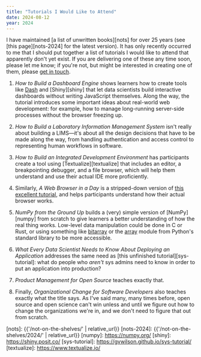 ```yaml
---
title: "Tutorials I Would Like to Attend"
date: 2024-08-12
year: 2024
---
```


I have maintained [a list of unwritten books][nots] for over 25 years
(see [this page][nots-2024] for the latest version).
It has only recently occurred to me that I should put together
a list of tutorials I would like to attend that apparently don't yet exist.
If you are delivering one of these any time soon,
please let me know;
if you're not,
but might be interested in creating one of them,
please [get in touch](mailto:{{site.author.email}}).

1.  *How to Build a Dashboard Engine*
    shows learners how to create tools like [Dash][dash] and [Shiny][shiny]
    that let data scientists build interactive dashboards without writing JavaScript themselves.
    Along the way,
    the tutorial introduces some important ideas about real-world web development:
    for example,
    how to manage long-running server-side processes without the browser freezing up.

1.  *How to Build a Laboratory Information Management System*
    isn't really about building a LIMS—it's about all the design decisions that have to be made along the way,
    from handling authentication and access control
    to representing human workflows in software.

1.  *How to Build an Integrated Development Environment*
    has participants create a tool using [Textualize][textualize]
    that includes an editor, a breakpointing debugger, and a file browser,
    which will help them understand and use their actual IDE more proficiently.

1.  Similarly,
    *A Web Browser in a Day* is a stripped-down version of [this excellent tutorial][browser-tut],
    and helps participants understand how their actual browser works.

1.  *NumPy from the Ground Up*
    builds a (very) simple version of [NumPy][numpy] from scratch
    to give learners a better understanding of how the real thing works.
    Low-level data manipulation could be done in C or Rust,
    or using something like [bitarray][bitarray] or the [array][array] module from Python's standard library
    to be more accessible.

1.  *What Every Data Scientist Needs to Know About Deploying an Application*
    addresses the same need as [this unfinished tutorial][sys-tutorial]:
    what do people who *aren't* sys admins need to know in order to put an application into production?

1.  *Product Management for Open Source*
    teaches exactly that.

1.  Finally,
    *Organizational Change for Software Developers* also teaches exactly what the title says.
    As I've said many, many times before,
    open source and open science can't win unless and until we figure out
    how to change the organizations we're in,
    and we don't need to figure that out from scratch.

[array]: https://docs.python.org/3/library/array.html
[bitarray]: https://pypi.org/project/bitarray/
[browser-tut]: https://browser.engineering/
[dash]: https://dash.plotly.com/
[nots]: {{'/not-on-the-shelves/' | relative_url}}
[nots-2024]: {{'/not-on-the-shelves/2024/' | relative_url}}
[numpy]: https://numpy.org/
[shiny]: https://shiny.posit.co/
[sys-tutorial]: https://gvwilson.github.io/sys-tutorial/
[textualize]: https://www.textualize.io/
